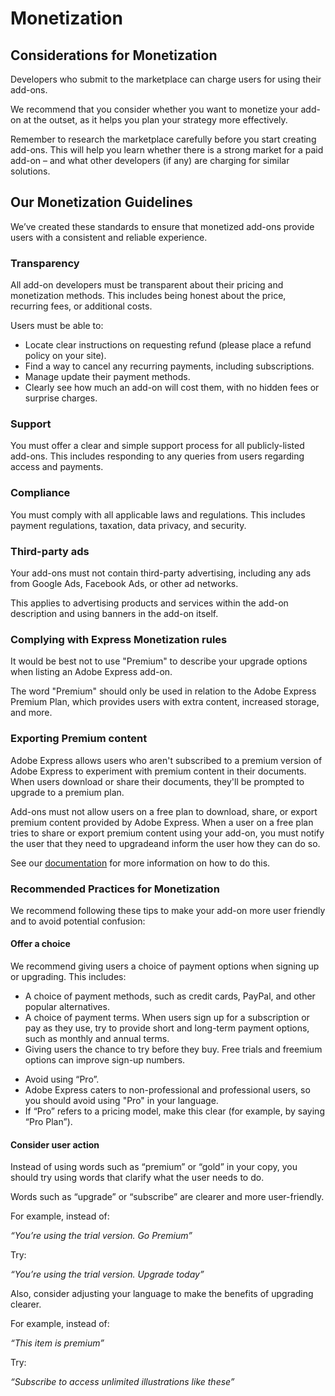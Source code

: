 # Monetization

## Considerations for Monetization

Developers who submit to the marketplace can charge users for using their add-ons.

We recommend that you consider whether you want to monetize your add-on at the outset, as it helps you plan your strategy more effectively.

Remember to research the marketplace carefully before you start creating add-ons. This will help you learn whether there is a strong market for a paid add-on – and what other developers (if any) are charging for similar solutions.

<!-- ## Payment Models

You can choose from a variety of models for your add-on. Take the time to consider which one suits your needs best.

### Free

Users are not charged for adding and using the add-on.

## Freemium

This model offers a basic version for free, but users must upgrade to a paid version for extra features and content. This payment could be a one-time fee or subscription.

Freemium add-ons have a high percentage of acquisition in our marketplace, making this our recommended option.

### Paid

This requires users to pay a fee before using the add-on. You may wish to offer a trial period at the outset, in which users can test out the add-on for a certain period of time before deciding whether to pay.

### Sign-up for service (SaaS)

The add-on requires the user to have access to external services before they can use it.

### Credits

This model asks users to buy credits which can be used for services on the add-on. This can be used for things such as licensing images or trying out Generative AI models. Many add-ons offer users some free credits to start so they can test out the service. -->

## Our Monetization Guidelines

We’ve created these standards to ensure that monetized add-ons provide users with a consistent and reliable experience.

### Transparency

All add-on developers must be transparent about their pricing and monetization methods. This includes being honest about the price, recurring fees, or additional costs.

Users must be able to:

- Locate clear instructions on requesting refund (please place a refund policy on your site).
- Find a way to cancel any recurring payments, including subscriptions.
- Manage update their payment methods.
- Clearly see how much an add-on will cost them, with no hidden fees or surprise charges.

### Support

You must offer a clear and simple support process for all publicly-listed add-ons. This includes responding to any queries from users regarding access and payments.

### Compliance

You must comply with all applicable laws and regulations. This includes payment regulations, taxation, data privacy, and security.

### Third-party ads

Your add-ons must not contain third-party advertising, including any ads from Google Ads, Facebook Ads, or other ad networks.

This applies to advertising products and services within the add-on description and using banners in the add-on itself.

### Complying with Express Monetization rules

It would be best not to use "Premium" to describe your upgrade options when listing an Adobe Express add-on.

The word "Premium" should only be used in relation to the Adobe Express Premium Plan, which provides users with extra content, increased storage, and more.

### Exporting Premium content

Adobe Express allows users who aren't subscribed to a premium version of Adobe Express to experiment with premium content in their documents. When users download or share their documents, they'll be prompted to upgrade to a premium plan.

Add-ons must not allow users on a free plan to download, share, or export premium content provided by Adobe Express. When a user on a free plan tries to share or export premium content using your add-on, you must notify the user that they need to upgradeand inform the user how they can do so.

See our [documentation](../../develop/use_cases.md#premium-content) for more information on how to do this.

### Recommended Practices for Monetization

We recommend following these tips to make your add-on more user friendly and to avoid potential confusion:

#### Offer a choice

We recommend giving users a choice of payment options when signing up or upgrading. This includes:

- A choice of payment methods, such as credit cards, PayPal, and other popular alternatives.
- A choice of payment terms. When users sign up for a subscription or pay as they use, try to provide short and long-term payment options, such as monthly and annual terms.
- Giving users the chance to try before they buy. Free trials and freemium options can improve sign-up numbers.

<!-- - Differentiate between “free” and “trial”

- These words are not interchangeable. “Free” tends to mean that users will not be charged for content while it is published and available.

- “Trial” means that content is free for a limited time. A “free trial” means that the user will not be charged for content for a set period, at which point they will need to pay a fee to access it. -->

- Avoid using “Pro”.
- Adobe Express caters to non-professional and professional users, so you should avoid using "Pro" in your language.
- If “Pro” refers to a pricing model, make this clear (for example, by saying “Pro Plan”).

#### Consider user action

Instead of using words such as “premium” or “gold” in your copy, you should try using words that clarify what the user needs to do.

Words such as “upgrade” or “subscribe” are clearer and more user-friendly.

For example, instead of:

*“You’re using the trial version. Go Premium”*

Try:

*“You’re using the trial version. Upgrade today”*

Also, consider adjusting your language to make the benefits of upgrading clearer.

For example, instead of:

*“This item is premium”*

Try:

*“Subscribe to access unlimited illustrations like these”*
